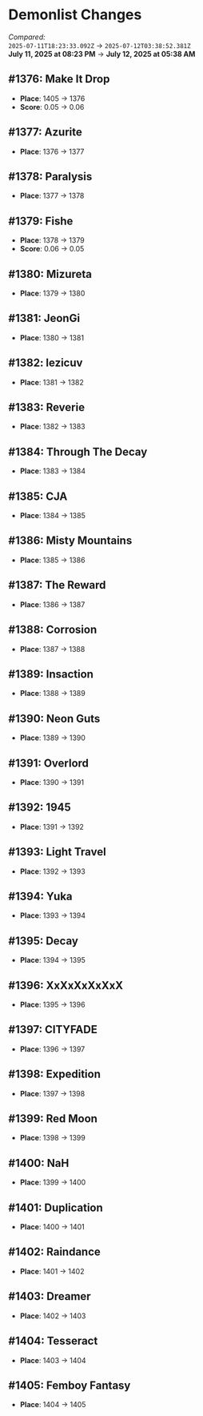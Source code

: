# Demonlist Changes

_Compared:_<br />
`2025-07-11T18:23:33.092Z` → `2025-07-12T03:38:52.381Z`<br />
**July 11, 2025 at 08:23 PM** → **July 12, 2025 at 05:38 AM**

## #1376: Make It Drop

- **Place**: 1405 → 1376
- **Score**: 0.05 → 0.06

## #1377: Azurite

- **Place**: 1376 → 1377

## #1378: Paralysis

- **Place**: 1377 → 1378

## #1379: Fishe

- **Place**: 1378 → 1379
- **Score**: 0.06 → 0.05

## #1380: Mizureta

- **Place**: 1379 → 1380

## #1381: JeonGi

- **Place**: 1380 → 1381

## #1382: lezicuv

- **Place**: 1381 → 1382

## #1383: Reverie

- **Place**: 1382 → 1383

## #1384: Through The Decay

- **Place**: 1383 → 1384

## #1385: CJA

- **Place**: 1384 → 1385

## #1386: Misty Mountains

- **Place**: 1385 → 1386

## #1387: The Reward

- **Place**: 1386 → 1387

## #1388: Corrosion

- **Place**: 1387 → 1388

## #1389: Insaction

- **Place**: 1388 → 1389

## #1390: Neon Guts

- **Place**: 1389 → 1390

## #1391: Overlord

- **Place**: 1390 → 1391

## #1392: 1945

- **Place**: 1391 → 1392

## #1393: Light Travel

- **Place**: 1392 → 1393

## #1394: Yuka

- **Place**: 1393 → 1394

## #1395: Decay

- **Place**: 1394 → 1395

## #1396: XxXxXxXxXxX

- **Place**: 1395 → 1396

## #1397: CITYFADE

- **Place**: 1396 → 1397

## #1398: Expedition

- **Place**: 1397 → 1398

## #1399: Red Moon

- **Place**: 1398 → 1399

## #1400: NaH

- **Place**: 1399 → 1400

## #1401: Duplication

- **Place**: 1400 → 1401

## #1402: Raindance

- **Place**: 1401 → 1402

## #1403: Dreamer

- **Place**: 1402 → 1403

## #1404: Tesseract

- **Place**: 1403 → 1404

## #1405: Femboy Fantasy

- **Place**: 1404 → 1405

